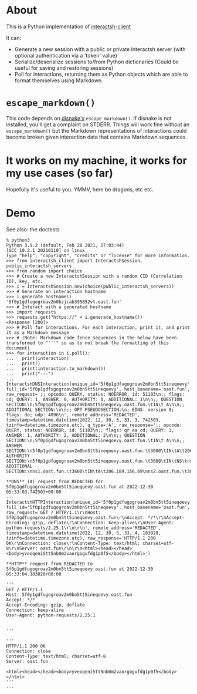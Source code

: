 # About

This is a Python implementation of [interactsh-client](https://github.com/projectdiscovery/interactsh)

It can:

* Generate a new session with a public or private Interactsh server (with optional authentication via a 'token' value)
* Serialize/deserialize sessions to/from Python dictionaries (Could be useful for saving and restoring sessions)
* Poll for interactions, returning them as Python objects which are able to format themselves using Markdown

# `escape_markdown()`

This code depends on [disnake's](https://docs.disnake.dev/en/stable/) `escape_markdown()`. If disnake is not installed, you'll get a complaint on STDERR. Things will work fine without an `escape_markdown()` but the Markdown representations of interactions could become broken given interaction data that contains Markdown sequences.

# It works on my machine, it works for my use cases (so far)

Hopefully it's useful to you. YMMV, here be dragons, etc etc.

# Demo

See also: the doctests

```raw
% python3
Python 3.9.2 (default, Feb 28 2021, 17:03:44)
[GCC 10.2.1 20210110] on linux
Type "help", "copyright", "credits" or "license" for more information.
>>> from interactsh_client import InteractshSession, public_interactsh_servers
>>> from random import choice
>>> # Create a new InteractshSession with a random CID (Correlation ID), key, etc.
>>> i = InteractshSession.new(choice(public_interactsh_servers))
>>> # Generate an interaction hostname
>>> i.generate_hostname()
'5f0p1gdfugogroav2m0bzjcab395852vt.oast.fun'
>>> # Interact with a generated hostname
>>> import requests
>>> requests.get("https://" + i.generate_hostname())
<Response [200]>
>>> # Poll for interactions. For each interaction, print it, and print it as a Markdown message
>>> # (Note: Markdown code fence sequences in the below have been transformed to "'''" so as to not break the formatting of this document)
>>> for interaction in i.poll():
...   print(interaction)
...   print()
...   print(interaction.to_markdown())
...   print("---")
...
InteractshDNSInteraction(unique_id='5f0p1gdfugogroav2m0bn5tt5ineqoevy', full_id='5f0p1gdfugogroav2m0bn5tt5ineqoevy', host_basename='oast.fun', raw_request=';; opcode: QUERY, status: NOERROR, id: 51103\n;; flags: cd; QUERY: 1, ANSWER: 0, AUTHORITY: 0, ADDITIONAL: 1\n\n;; QUESTION SECTION:\n;5f0p1gdfugogroav2m0bn5tt5ineqoevy.oast.fun.\tIN\t A\n\n;; ADDITIONAL SECTION:\n\n;; OPT PSEUDOSECTION:\n; EDNS: version 0; flags: do; udp: 4096\n', remote_address='REDACTED', timestamp=datetime.datetime(2022, 12, 30, 5, 33, 3, 742503, tzinfo=datetime.timezone.utc), q_type='A', raw_response=';; opcode: QUERY, status: NOERROR, id: 51103\n;; flags: qr aa cd; QUERY: 1, ANSWER: 1, AUTHORITY: 2, ADDITIONAL: 2\n\n;; QUESTION SECTION:\n;5f0p1gdfugogroav2m0bn5tt5ineqoevy.oast.fun.\tIN\t A\n\n;; ANSWER SECTION:\n5f0p1gdfugogroav2m0bn5tt5ineqoevy.oast.fun.\t3600\tIN\tA\t206.189.156.69\n\n;; AUTHORITY SECTION:\n5f0p1gdfugogroav2m0bn5tt5ineqoevy.oast.fun.\t3600\tIN\tNS\tns1.oast.fun.\n5f0p1gdfugogroav2m0bn5tt5ineqoevy.oast.fun.\t3600\tIN\tNS\tns2.oast.fun.\n\n;; ADDITIONAL SECTION:\nns1.oast.fun.\t3600\tIN\tA\t206.189.156.69\nns2.oast.fun.\t3600\tIN\tA\t206.189.156.69\n')

**DNS** (A) request from REDACTED for 5f0p1gdfugogroav2m0bn5tt5ineqoevy.oast.fun at 2022-12-30 05:33:03.742503+00:00
---
InteractshHTTPInteraction(unique_id='5f0p1gdfugogroav2m0bn5tt5ineqoevy', full_id='5f0p1gdfugogroav2m0bn5tt5ineqoevy', host_basename='oast.fun', raw_request='GET / HTTP/1.1\r\nHost: 5f0p1gdfugogroav2m0bn5tt5ineqoevy.oast.fun\r\nAccept: */*\r\nAccept-Encoding: gzip, deflate\r\nConnection: keep-alive\r\nUser-Agent: python-requests/2.25.1\r\n\r\n', remote_address='REDACTED', timestamp=datetime.datetime(2022, 12, 30, 5, 33, 4, 183028, tzinfo=datetime.timezone.utc), raw_response='HTTP/1.1 200 OK\r\nConnection: close\r\nContent-Type: text/html; charset=utf-8\r\nServer: oast.fun\r\n\r\n<html><head></head><body>yveoqeni5tt5nb0m2vaorgogufdg1p0f5</body></html>')

**HTTP** request from REDACTED to 5f0p1gdfugogroav2m0bn5tt5ineqoevy.oast.fun at 2022-12-30 05:33:04.183028+00:00

'''
GET / HTTP/1.1
Host: 5f0p1gdfugogroav2m0bn5tt5ineqoevy.oast.fun
Accept: */*
Accept-Encoding: gzip, deflate
Connection: keep-alive
User-Agent: python-requests/2.25.1


'''

'''
HTTP/1.1 200 OK
Connection: close
Content-Type: text/html; charset=utf-8
Server: oast.fun

<html><head></head><body>yveoqeni5tt5nb0m2vaorgogufdg1p0f5</body></html>
'''
---
```
